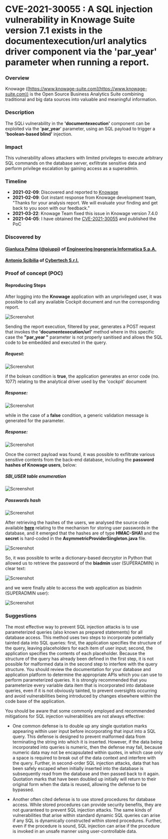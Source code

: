 # CVE-2021-30055 : A SQL injection vulnerability in Knowage Suite version 7.1 exists in the documentexecution/url analytics driver component via the 'par_year' parameter when running a report.

### Overview
Knowage ([https://www.knowage-suite.com](https://www.knowage-suite.com)) is the Open Source Business Analytics Suite combining traditional and big data sources into valuable and meaningful information.

### Description
The SQLi vulnerability in the **'documentexecution'** component can be exploited via the '**par_year**' parameter, using an SQL payload to trigger a **'boolean-based blind'** injection.

### Impact
This vulnerability allows attackers with limited privileges to execute arbitrary SQL commands on the database server, exfiltrate sensitive data and perform privilege escalation by gaining access as a superadmin.

### Timeline
- **2021-02-09**: Discovered and reported to [Knowage](https://www.knowage-suite.com)
- **2021-02-09**: Got instant response from Knowage development team, "Thanks for your analysis report. We will evaluate your finding and get back to you soon with our feedback."
- **2021-03-22**: Knowage Team fixed this issue in Knowage version 7.4.0
- **2021-04-05**: I have obtained the [CVE-2021-30055](https://nvd.nist.gov/vuln/detail/CVE-2021-30055) and published the PoC

### Discovered by

#### [Gianluca Palma](https://www.linkedin.com/in/piuppi/) ([@piuppi](https://twitter.com/piuppi)) of [Engineering Ingegneria Informatica S.p.A.](https://www.eng.it)
#### [Antonio Scibilia](https://www.linkedin.com/in/nynuz/) of [Cybertech S.r.l.](https://cybertech.eu)

### Proof of concept (POC)
#### Reproducing Steps

After logging into the **Knowage** application with an unprivileged user, it was possible to call any available Cockpit document and run the corresponding report.

![Screenshot](images/sqli-cockpit-report.png)

Sending the report execution, filtered by year, generates a POST request that invokes the **'documentexecution/url'** method where in this specific case the **"par_year "** parameter is not properly sanitised and allows the SQL code to be embedded and executed in the query.

##### Request:
![Screenshot](images/sqli-payload-R.png)

if the bolean condition is **true**, the application generates an error code (no. 1077) relating to the analytical driver used by the 'cockpit' document

##### Response:
![Screenshot](images/sqli-response-true.png)

while in the case of a **false** condition, a generic validation message is generated for the parameter.
##### Response:
![Screenshot](images/sqli-response-false.png)

Once the correct payload was found, it was possible to exfiltrate various sensitive contents from the back-end database, including the **password hashes of Knowage users**, below:

##### SBI_USER table enumeration

![Screenshot](images/sqli-sbi_user-table.png)

##### Passwords hash

![Screenshot](images/sqli-sbi_user-password.png) 

After retrieving the hashes of the users, we analysed the source code available **[here](https://github.com/KnowageLabs/Knowage-Server/blob/master/cas/src/main/java/it/eng/spagobi/authentication/handler/AsymmetricProviderSingleton.java)** relating to the mechanism for storing user passwords in the database, and it emerged that the hashes are of type **HMAC-SHA1** and the **secret** is hard-coded in the **AsymmetricProviderSingleton.java** file.

![Screenshot](images/sqli-hmacsha1.png)

So, it was possible to write a dictionary-based decryptor in Python that allowed us to retrieve the password of the **biadmin** user (SUPERADMIN) in clear text:

![Screenshot](images/sqli-knowagedecryptor.png)

and we were finally able to access the web application as biadmin (SUPERADMIN user):

![Screenshot](images/sqli-biadmin.png)


### Suggestions

The most effective way to prevent SQL injection attacks is to use parameterized queries (also known as prepared statements) for all database access. This method uses two steps to incorporate potentially tainted data into SQL queries: first, the application specifies the structure of the query, leaving placeholders for each item of user input; second, the application specifies the contents of each placeholder. Because the structure of the query has already been defined in the first step, it is not possible for malformed data in the second step to interfere with the query structure. You should review the documentation for your database and application platform to determine the appropriate APIs which you can use to perform parameterized queries. It is strongly recommended that you parameterize every variable data item that is incorporated into database queries, even if it is not obviously tainted, to prevent oversights occurring and avoid vulnerabilities being introduced by changes elsewhere within the code base of the application.

You should be aware that some commonly employed and recommended mitigations for SQL injection vulnerabilities are not always effective:

- One common defense is to double up any single quotation marks appearing within user input before incorporating that input into a SQL query. This defense is designed to prevent malformed data from terminating the string into which it is inserted. However, if the data being incorporated into queries is numeric, then the defense may fail, because numeric data may not be encapsulated within quotes, in which case only a space is required to break out of the data context and interfere with the query. Further, in second-order SQL injection attacks, data that has been safely escaped when initially inserted into the database is subsequently read from the database and then passed back to it again. Quotation marks that have been doubled up initially will return to their original form when the data is reused, allowing the defense to be bypassed.

- Another often cited defense is to use stored procedures for database access. While stored procedures can provide security benefits, they are not guaranteed to prevent SQL injection attacks. The same kinds of vulnerabilities that arise within standard dynamic SQL queries can arise if any SQL is dynamically constructed within stored procedures. Further, even if the procedure is sound, SQL injection can arise if the procedure is invoked in an unsafe manner using user-controllable data.


